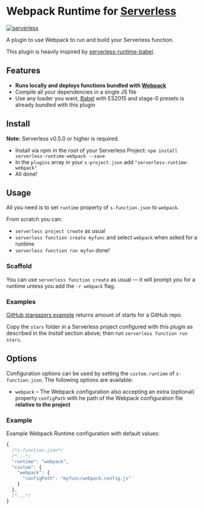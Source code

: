 # Webpack Runtime for [Serverless](http://serverless.com)

[![serverless](http://public.serverless.com/badges/v3.svg)](http://www.serverless.com)

A plugin to use Webpack to run and build your Serverless function.

This plugin is heavily inspired by [serverless-runtime-babel](https://github.com/serverless/serverless-runtime-babel).

## Features
 *  **Runs locally and deploys functions bundled with [Webpack](https://webpack.github.io)**
 *  Compile all your dependencies in a single JS file
 *  Use any loader you want, [Babel](https://babeljs.io) with ES2015 and stage-0 presets is already
    bundled with this plugin

## Install
**Note:** Serverless v0.5.0 or higher is required.
* Install via npm in the root of your Serverless Project: `npm install serverless-runtime-webpack --save`
* In the `plugins` array in your `s-project.json` add `"serverless-runtime-webpack"`
* All done!

## Usage
All you need is to set `runtime` property of `s-function.json` to `webpack`.

From scratch you can:

- `serverless project create` as usual
- `serverless function create myfunc` and select `webpack` when asked for a runtime
- `serverless function run myfun` done!

### Scaffold
You can use `serverless function create` as usual — it will prompt you for a runtime unless you add the `-r webpack` flag.

### Examples
[GitHub stargazers example](https://github.com/elastic-coders/serverless-runtime-webpack/tree/master/examples/stars)
returns amount of starts for a GitHub repo.

Copy the `stars` folder in a Serverless project configured with this plugin as described in the
*Install* section above; then run `serverless function run stars`.

## Options

Configuration options can be used by setting the `custom.runtime` of `s-function.json`. The following options are available:

* `webpack` – The Webpack configuration also accepting an extra (optional) property
  `configPath` with he path of the Webpack configuration file **relative to the project**

### Example

Example Webpack Runtime configuration with default values:

```javascript
{
  /*s-function.json*/
  /*...*/
  "runtime": "webpack",
  "custom": {
    "webpack": {
      "configPath": "myfunc/webpack.config.js"
    }
  },
  /*...*/
}
```
